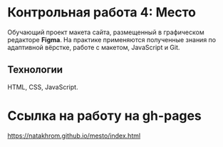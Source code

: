 # Контрольная работа 4: Место

Обучающий проект макета сайта, размещенный в графическом редакторе **Figma**.  На практике применяются полученные знания по адаптивной вёрстке, работе с макетом, JavaScript и Git.

## Технологии
HTML, CSS, JavaScript.

# Ссылка на работу на gh-pages
https://natakhrom.github.io/mesto/index.html
